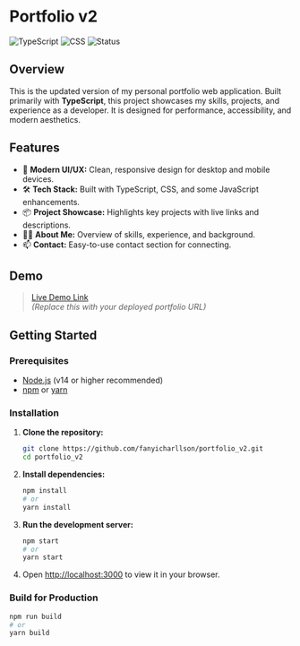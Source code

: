 # Portfolio v2

![TypeScript](https://img.shields.io/badge/language-TypeScript-blue)
![CSS](https://img.shields.io/badge/style-CSS-blueviolet)
![Status](https://img.shields.io/badge/status-active-brightgreen)

## Overview

This is the updated version of my personal portfolio web application. Built primarily with **TypeScript**, this project showcases my skills, projects, and experience as a developer. It is designed for performance, accessibility, and modern aesthetics.

## Features

- 🚀 **Modern UI/UX:** Clean, responsive design for desktop and mobile devices.
- 🛠️ **Tech Stack:** Built with TypeScript, CSS, and some JavaScript enhancements.
- 📦 **Project Showcase:** Highlights key projects with live links and descriptions.
- 🧑‍💻 **About Me:** Overview of skills, experience, and background.
- 📫 **Contact:** Easy-to-use contact section for connecting.

## Demo

> [Live Demo Link](#)  
> *(Replace this with your deployed portfolio URL)*

## Getting Started

### Prerequisites

- [Node.js](https://nodejs.org/) (v14 or higher recommended)
- [npm](https://www.npmjs.com/) or [yarn](https://yarnpkg.com/)

### Installation

1. **Clone the repository:**
   ```bash
   git clone https://github.com/fanyicharllson/portfolio_v2.git
   cd portfolio_v2
   ```

2. **Install dependencies:**
   ```bash
   npm install
   # or
   yarn install
   ```

3. **Run the development server:**
   ```bash
   npm start
   # or
   yarn start
   ```

4. Open [http://localhost:3000](http://localhost:3000) to view it in your browser.

### Build for Production

```bash
npm run build
# or
yarn build
```

